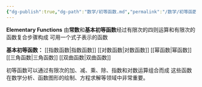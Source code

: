 ```yaml
---
{"dg-publish":true,"dg-path":"数学/初等函数.md","permalink":"/数学/初等函数/","dgPassFrontmatter":true,"noteIcon":"","created":"2024-05-21T15:20:27.995+08:00","updated":"2024-07-02T23:26:59.508+08:00"}
---
```


**Elementary Functions**
由**常数**和**基本初等函数**经过有限次的四则运算和有限次的函数复合步骤构成
可用一个式子表示的函数

**基本初等函数：**
[[指数函数\|指数函数]]
[[对数函数\|对数函数]]
[[幂函数\|幂函数]]
[[三角函数\|三角函数]]
[[双曲函数\|双曲函数]]

初等函数可以通过有限次的加、减、乘、除、指数和对数运算组合而成
这些函数在数学分析、函数图形的绘制、方程求解等领域中非常重要。


